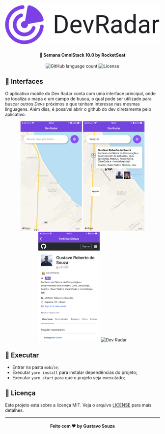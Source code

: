 <h1 align="center">
    <img alt="Dev Radar" src="../.github/logo.svg" />
</h1>

<h4 align="center">
  🚀 Semana OmniStack 10.0 by RocketSeat
</h4>

<p align="center">
  <img alt="GitHub language count" src="https://img.shields.io/github/languages/count/guuhx97/dev-radar">
  <img alt="License" src="https://img.shields.io/badge/license-MIT-brightgreen">
</p>

## 📱 Interfaces
O aplicativo mobile do Dev Radar conta com uma interface principal, onde se localiza o mapa e um campo de busca, o qual pode ser utilizado para buscar outros *Devs* próximos e que tenham interesse nas mesmas linguagens. Além diss, é possível abrir o github do dev diretamente pelo aplicativo.


<div align="center">
    <img alt="Dev Radar" src="../.github/mobile-home01.png" width="200px" height="355.5px"/>
    <img alt="Dev Radar" src="../.github/mobile-home02.png" width="200px" />
    <img alt="Dev Radar" src="../.github/mobile-github.png" width="200px" />
    <img alt="Dev Radar" src="https://gist.github.com/guuhx97/2c4eca5a931b39fcfbb751ff09057a05/raw/141381b2446d9aa0c59a454e1889d1e490ed5867/devradar.gif" width="200px" height="355.5px" />
</div>

## 🔄 Executar
- Entrar na pasta `mobile`;
 - Executar `yarn install` para instalar dependências do projeto;
 - Executar `yarn start` para que o projeto seja executado;

 ## 📝 Licença
Este projeto está sobre a licença MIT. Veja o arquivo [LICENSE](../LICENSE.md) para mais detalhes.


---
<h4 align="center">
  Feito com ❤️ by Gustavo Souza
</h4>
